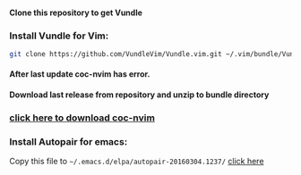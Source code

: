 #### Clone this repository to get Vundle

### Install Vundle for Vim:
```bash
git clone https://github.com/VundleVim/Vundle.vim.git ~/.vim/bundle/Vundle.vim

```
#### After last update coc-nvim has error. 
#### Download last release from repository and unzip to bundle directory

### [click here to download coc-nvim](https://github.com/neoclide/coc.nvim/archive/refs/tags/v0.0.80.zip)

### Install Autopair for emacs:
Copy this file to ```~/.emacs.d/elpa/autopair-20160304.1237/``` [click here](https://github.com/a2p1k02/autopair/blob/master/autopair.el)

